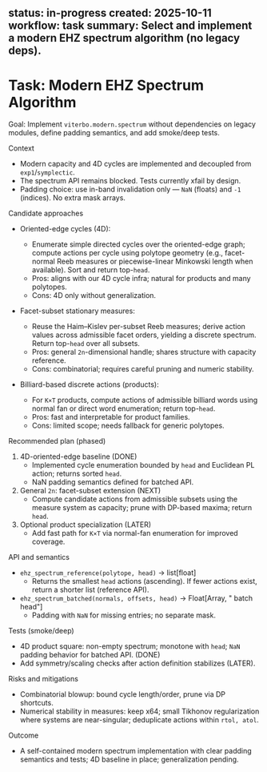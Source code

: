 status: in-progress
created: 2025-10-11
workflow: task
summary: Select and implement a modern EHZ spectrum algorithm (no legacy deps).
---

# Task: Modern EHZ Spectrum Algorithm

Goal: Implement `viterbo.modern.spectrum` without dependencies on legacy modules, define padding semantics, and add smoke/deep tests.

Context
- Modern capacity and 4D cycles are implemented and decoupled from `exp1`/`symplectic`.
- The spectrum API remains blocked. Tests currently xfail by design.
- Padding choice: use in-band invalidation only — `NaN` (floats) and `-1` (indices). No extra mask arrays.

Candidate approaches
- Oriented-edge cycles (4D):
  - Enumerate simple directed cycles over the oriented-edge graph; compute actions per cycle using polytope geometry (e.g., facet-normal Reeb measures or piecewise-linear Minkowski length when available). Sort and return top-`head`.
  - Pros: aligns with our 4D cycle infra; natural for products and many polytopes.
  - Cons: 4D only without generalization.

- Facet-subset stationary measures:
  - Reuse the Haim–Kislev per-subset Reeb measures; derive action values across admissible facet orders, yielding a discrete spectrum. Return top-`head` over all subsets.
  - Pros: general `2n`-dimensional handle; shares structure with capacity reference.
  - Cons: combinatorial; requires careful pruning and numeric stability.

- Billiard-based discrete actions (products):
  - For `K×T` products, compute actions of admissible billiard words using normal fan or direct word enumeration; return top-`head`.
  - Pros: fast and interpretable for product families.
  - Cons: limited scope; needs fallback for generic polytopes.

Recommended plan (phased)
1) 4D-oriented-edge baseline (DONE)
   - Implemented cycle enumeration bounded by `head` and Euclidean PL action; returns sorted `head`.
   - NaN padding semantics defined for batched API.
2) General `2n`: facet-subset extension (NEXT)
   - Compute candidate actions from admissible subsets using the measure system as capacity; prune with DP-based maxima; return `head`.
3) Optional product specialization (LATER)
   - Add fast path for `K×T` via normal-fan enumeration for improved coverage.

API and semantics
- `ehz_spectrum_reference(polytope, head)` → list[float]
  - Returns the smallest `head` actions (ascending). If fewer actions exist, return a shorter list (reference API).
- `ehz_spectrum_batched(normals, offsets, head)` → Float[Array, " batch head"]
  - Padding with `NaN` for missing entries; no separate mask.

Tests (smoke/deep)
- 4D product square: non-empty spectrum; monotone with `head`; `NaN` padding behavior for batched API. (DONE)
- Add symmetry/scaling checks after action definition stabilizes (LATER).

Risks and mitigations
- Combinatorial blowup: bound cycle length/order, prune via DP shortcuts.
- Numerical stability in measures: keep x64; small Tikhonov regularization where systems are near-singular; deduplicate actions within `rtol, atol`.

Outcome
- A self-contained modern spectrum implementation with clear padding semantics and tests; 4D baseline in place; generalization pending.
